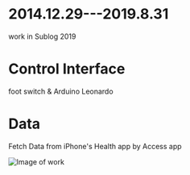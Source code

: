 # 2014.12.29---2019.8.31
work in Sublog 2019

# Control Interface

foot switch & Arduino Leonardo 

# Data

Fetch Data from iPhone's Health app by Access app 


![Image of work](https://d33wubrfki0l68.cloudfront.net/4697815cc281b5eda59f03c28e7a7b39ec4d752c/2cca2/image/projects_sublog_5years0.jpg)
